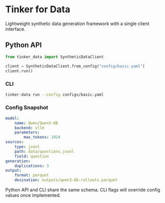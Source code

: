 # Tinker for Data

Lightweight synthetic data generation framework with a single client interface.

## Python API

```python
from tinker_data import SyntheticDataClient

client = SyntheticDataClient.from_config("config/basic.yaml")
client.run()
```

### CLI

```bash
tinker-data run --config configs/basic.yaml
```

### Config Snapshot

```yaml
model:
    name: Qwen/Qwen3-8B
    backend: vllm
    parameters:
        max_tokens: 1024
sources:
    type: jsonl
    path: data/questions.jsonl
    field: question
generation:
    duplications: 3
output:
    format: parquet
    desination: outputs/qwen3-8b-rollouts.parquet
```

Python API and CLI share the same schema. CLI flags will override config values once implemented.